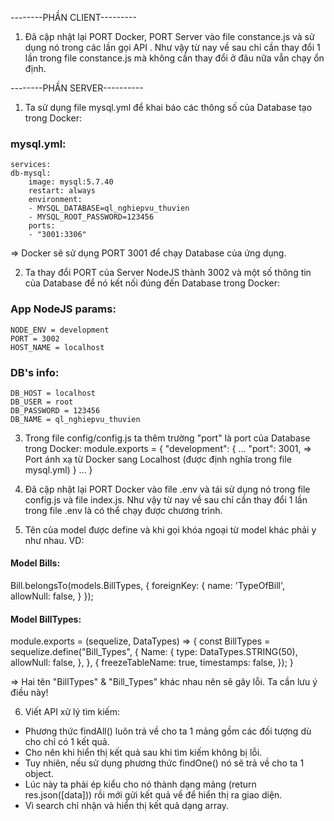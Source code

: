 --------PHẦN CLIENT---------
1. Đã cập nhật lại PORT Docker, PORT Server vào file constance.js và sử dụng nó trong các lần gọi API . Như vậy từ nay về sau chỉ cần thay đổi 1 lần trong file constance.js mà không cần thay đổi ở đâu nữa vẫn chạy ổn định.





--------PHẦN SERVER----------
1. Ta sử dụng file mysql.yml để khai báo các thông số của Database tạo trong Docker:
### mysql.yml:
    services:
    db-mysql:
        image: mysql:5.7.40
        restart: always
        environment:
        - MYSQL_DATABASE=ql_nghiepvu_thuvien
        - MYSQL_ROOT_PASSWORD=123456
        ports:
        - "3001:3306"
=> Docker sẽ sử dụng PORT 3001 để chạy Database của ứng dụng.

2. Ta thay đổi PORT của Server NodeJS thành 3002 và một số thông tin của Database để nó kết nối đúng
đến Database trong Docker:
### App NodeJS params:
    NODE_ENV = development
    PORT = 3002
    HOST_NAME = localhost
### DB's info:
    DB_HOST = localhost
    DB_USER = root
    DB_PASSWORD = 123456
    DB_NAME = ql_nghiepvu_thuvien

3. Trong file config/config.js ta thêm trường "port" là port của Database trong Docker:
module.exports = {
  "development": {
    ...
    "port": 3001, => Port ánh xạ từ Docker sang Localhost (được định nghĩa trong file mysql.yml)
  }
  ...
}

4. Đã cập nhật lại PORT Docker vào file .env và tái sử dụng nó trong file config.js và file index.js. Như vậy từ nay về sau chỉ cần thay đổi 1 lần trong file .env là có thể chạy được chương trình.

5. Tên của model được define và khi gọi khóa ngoại từ model khác phải y như nhau.
VD:
#### Model Bills:
  Bill.belongsTo(models.BillTypes, {
      foreignKey: {
          name: 'TypeOfBill',
          allowNull: false,
      }
  });

#### Model BillTypes:
module.exports = (sequelize, DataTypes) => {
    const BillTypes = sequelize.define("Bill_Types", {
        Name: {
            type: DataTypes.STRING(50),
            allowNull: false,
        },
    }, {
        freezeTableName: true,
        timestamps: false,
    });
}

=> Hai tên "BillTypes" & "Bill_Types" khác nhau nên sẽ gây lỗi. Ta cần lưu ý điều này!

6. Viết API xử lý tìm kiếm:
- Phương thức findAll() luôn trả về cho ta 1 mảng gồm các đối tượng dù cho chỉ có 1 kết quả.
- Cho nên khi hiển thị kết quả sau khi tìm kiếm không bị lỗi.
- Tuy nhiên, nếu sử dụng phương thức findOne() nó sẽ trả về cho ta 1 object.
- Lúc này ta phải ép kiểu cho nó thành dạng mảng (return res.json([data])) rồi mới gửi kết quả về để hiển thị ra giao diện.
- Vì search chỉ nhận và hiển thị kết quả dạng array.